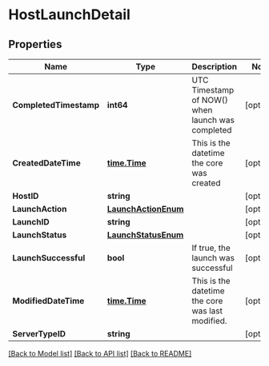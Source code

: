 # HostLaunchDetail

## Properties

Name | Type | Description | Notes
------------ | ------------- | ------------- | -------------
**CompletedTimestamp** | **int64** | UTC Timestamp of NOW() when launch was completed | [optional] 
**CreatedDateTime** | [**time.Time**](time.Time.md) | This is the datetime the core was created | [optional] 
**HostID** | **string** |  | [optional] 
**LaunchAction** | [**LaunchActionEnum**](LaunchActionEnum.md) |  | [optional] 
**LaunchID** | **string** |  | [optional] 
**LaunchStatus** | [**LaunchStatusEnum**](LaunchStatusEnum.md) |  | [optional] 
**LaunchSuccessful** | **bool** | If true, the launch was successful | [optional] 
**ModifiedDateTime** | [**time.Time**](time.Time.md) | This is the datetime the core was last modified. | [optional] 
**ServerTypeID** | **string** |  | [optional] 

[[Back to Model list]](../README.md#documentation-for-models) [[Back to API list]](../README.md#documentation-for-api-endpoints) [[Back to README]](../README.md)


